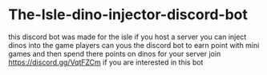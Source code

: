 # The-Isle-dino-injector-discord-bot
this discord bot was made for the isle 
if you host a server you can inject dinos into the game 
players can yous the discord bot to earn point  with mini games and then spend there points on dinos for your server 
join https://discord.gg/VqtFZCm if you are interested in this bot
